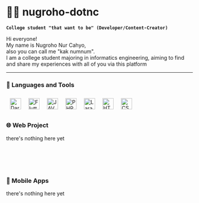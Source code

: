 # 🏄‍♂️ nugroho-dotnc

**`College student "that want to be" (Developer/Content-Creator)`**


Hi everyone! <br>
My name is Nugroho Nur Cahyo,<br>
also you can call me "kak numnum". <br>
I am a college student majoring in informatics engineering, aiming to find and share my experiences with all of you via this platform


---


### 🧰 Languages and Tools
<img align="left" alt="Dart" style="margin:10px" width="30px" src="https://cdn.jsdelivr.net/gh/devicons/devicon@latest/icons/dart/dart-original.svg" />
<img align="left" alt="Flutter" style="margin:10px"  width="30px" src="https://cdn.jsdelivr.net/gh/devicons/devicon@latest/icons/flutter/flutter-original.svg" />
<img align="left" alt="JAVA" style="margin:10px" width="30px" src="https://cdn.jsdelivr.net/gh/devicons/devicon@latest/icons/java/java-original.svg" />
<img align="left" alt="PHP" style="margin:10px" width="30px" src="https://cdn.jsdelivr.net/gh/devicons/devicon@latest/icons/php/php-original.svg" />
<img align="left" alt="Laravel" style="margin:10px" width="30px" src="https://cdn.jsdelivr.net/gh/devicons/devicon@latest/icons/laravel/laravel-original.svg" />
<img align="left" alt="HTML" style="margin:10px" width="30px" src="https://cdn.jsdelivr.net/gh/devicons/devicon@latest/icons/html5/html5-original.svg" />
<img align="left" alt="CSS" style="margin:10px" width="30px" src="https://cdn.jsdelivr.net/gh/devicons/devicon@latest/icons/css3/css3-original.svg" />
<br>
<br>

#


### 🌐 Web Project
there's nothing here yet
#
<br>
<br>

### 📱 Mobile Apps
there's nothing here yet
#
<br>
<br>
          
